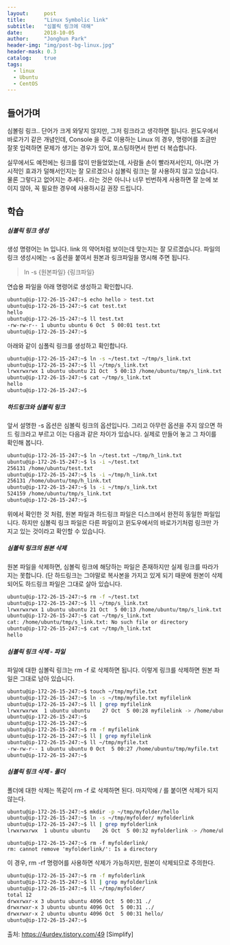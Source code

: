 ```yaml
---
layout:     post
title:      "Linux Symbolic link"
subtitle:   "심볼릭 링크에 대해"
date:       2018-10-05
author:     "Jonghun Park"
header-img: "img/post-bg-linux.jpg"
header-mask: 0.3
catalog:    true
tags:
  - linux
  - Ubuntu
  - CentOS
---
```


## 들어가며

심볼링 링크.. 단어가 크게 와닿지 않지만, 그저 링크라고 생각하면 됩니다. 윈도우에서 바로가기 같은 개념인데, Console 을 주로 이용하는 Linux 의 경우, 명령어를 조금만 잘못 입력하면 문제가 생기는 경우가 있어, 포스팅하면서 한번 더 복습합니다. 

실무에서도 예전에는 링크를 많이 만들었었는데, 사람들 손이 빨라져서인지, 아니면 가시적인 효과가 덜해서인지는 잘 모르겠으나 심볼릭 링크는 잘 사용하지 않고 있습니다. 물론 그렇다고 없어지는 추세다.. 라는 것은 아니나 너무 빈번하게 사용하면 잘 눈에 보이지 않아, 꼭 필요한 경우에 사용하시길 권장 드립니다. 


## 학습

##### 심볼릭 링크 생성

생성 명령어는 ln 입니다. link 의 약어처럼 보이는데 맞는지는 잘 모르겠습니다. 파일의 링크 생성시에는 -s 옵션을 붙여서 원본과 링크파일을 명시해 주면 됩니다. 


> ln -s {원본파일} {링크파일}


연습용 파일을 아래 명령어로 생성하고 확인합니다. 

```sh
ubuntu@ip-172-26-15-247:~$ echo hello > test.txt
ubuntu@ip-172-26-15-247:~$ cat test.txt
hello
ubuntu@ip-172-26-15-247:~$ ll test.txt
-rw-rw-r-- 1 ubuntu ubuntu 6 Oct  5 00:01 test.txt
ubuntu@ip-172-26-15-247:~$
```

아래와 같이 심폴릭 링크를 생성하고 확인합니다. 

```sh
ubuntu@ip-172-26-15-247:~$ ln -s ~/test.txt ~/tmp/s_link.txt
ubuntu@ip-172-26-15-247:~$ ll ~/tmp/s_link.txt
lrwxrwxrwx 1 ubuntu ubuntu 21 Oct  5 00:13 /home/ubuntu/tmp/s_link.txt -> /home/ubuntu/test.txt
ubuntu@ip-172-26-15-247:~$ cat ~/tmp/s_link.txt
hello
ubuntu@ip-172-26-15-247:~$
```

##### 하드링크와 심볼릭 링크

앞서 설명한 -s 옵션은 심볼릭 링크의 옵션입니다. 그리고 아무런 옵션을 주지 않으면 하드 링크라고 부르고 이는 다음과 같은 차이가 있습니다. 실제로 만들어 놓고 그 차이를 확인해 봅니다. 

```sh
ubuntu@ip-172-26-15-247:~$ ln ~/test.txt ~/tmp/h_link.txt
ubuntu@ip-172-26-15-247:~$ ls -i ~/test.txt
256131 /home/ubuntu/test.txt
ubuntu@ip-172-26-15-247:~$ ls -i ~/tmp/h_link.txt
256131 /home/ubuntu/tmp/h_link.txt
ubuntu@ip-172-26-15-247:~$ ls -i ~/tmp/s_link.txt
524159 /home/ubuntu/tmp/s_link.txt
ubuntu@ip-172-26-15-247:~$
```

위에서 확인한 것 처럼, 원본 파일과 하드링크 파일은 디스크에서 완전히 동일한 파일입니다. 하지만 심볼릭 링크 파일은 다른 파일이고 윈도우에서의 바로가기처럼 링크만 가지고 있는 것이라고 확인할 수 있습니다. 

##### 심볼릭 링크의 원본 삭제

원본 파일을 삭제하면, 심볼릭 링크에 해당하는 파일은 존재하지만 실제 링크를 따라가지는 못합니다. (단 하드링크는 그야말로 복사본을 가지고 있게 되기 때문에 원본이 삭제되어도 하드링크 파일은 그대로 살아 있습니다. 

```sh
ubuntu@ip-172-26-15-247:~$ rm -f ~/test.txt
ubuntu@ip-172-26-15-247:~$ ll ~/tmp/s_link.txt
lrwxrwxrwx 1 ubuntu ubuntu 21 Oct  5 00:13 /home/ubuntu/tmp/s_link.txt -> /home/ubuntu/test.txt
ubuntu@ip-172-26-15-247:~$ cat ~/tmp/s_link.txt
cat: /home/ubuntu/tmp/s_link.txt: No such file or directory
ubuntu@ip-172-26-15-247:~$ cat ~/tmp/h_link.txt
hello
```

##### 심볼릭 링크 삭제 - 파일

파일에 대한 심볼릭 링크는 rm -f 로 삭제하면 됩니다. 이렇게 링크를 삭제하면 원본 파일은 그대로 남아 있습니다. 

```sh
ubuntu@ip-172-26-15-247:~$ touch ~/tmp/myfile.txt
ubuntu@ip-172-26-15-247:~$ ln -s ~/tmp/myfile.txt myfilelink
ubuntu@ip-172-26-15-247:~$ ll | grep myfilelink
lrwxrwxrwx  1 ubuntu ubuntu    27 Oct  5 00:28 myfilelink -> /home/ubuntu/tmp/myfile.txt
ubuntu@ip-172-26-15-247:~$
ubuntu@ip-172-26-15-247:~$
ubuntu@ip-172-26-15-247:~$ rm -f myfilelink
ubuntu@ip-172-26-15-247:~$ ll | grep myfilelink
ubuntu@ip-172-26-15-247:~$ ll ~/tmp/myfile.txt
-rw-rw-r-- 1 ubuntu ubuntu 0 Oct  5 00:27 /home/ubuntu/tmp/myfile.txt
ubuntu@ip-172-26-15-247:~$
```

##### 심볼릭 링크 삭제 - 폴더

폴더에 대한 삭제는 똑같이 rm -f 로 삭제하면 된다. 마지막에 / 를 붙이면 삭제가 되지 않는다. 

```sh
ubuntu@ip-172-26-15-247:~$ mkdir -p ~/tmp/myfolder/hello
ubuntu@ip-172-26-15-247:~$ ln -s ~/tmp/myfolder/ myfolderlink
ubuntu@ip-172-26-15-247:~$ ll | grep myfolderlink
lrwxrwxrwx  1 ubuntu ubuntu    26 Oct  5 00:32 myfolderlink -> /home/ubuntu/tmp/myfolder//
```
```shell_session
ubuntu@ip-172-26-15-247:~$ rm -f myfolderlink/
rm: cannot remove 'myfolderlink/': Is a directory
```

이 경우, rm -rf 명령어를 사용하면 삭제가 가능하지만, 원본이 삭제되므로 주의한다.

```sh
ubuntu@ip-172-26-15-247:~$ rm -f myfolderlink
ubuntu@ip-172-26-15-247:~$ ll | grep myfolderlink
ubuntu@ip-172-26-15-247:~$ ll ~/tmp/myfolder/
total 12
drwxrwxr-x 3 ubuntu ubuntu 4096 Oct  5 00:31 ./
drwxrwxr-x 3 ubuntu ubuntu 4096 Oct  5 00:31 ../
drwxrwxr-x 2 ubuntu ubuntu 4096 Oct  5 00:31 hello/
ubuntu@ip-172-26-15-247:~$
```


출처: https://4urdev.tistory.com/49 [Simplify]